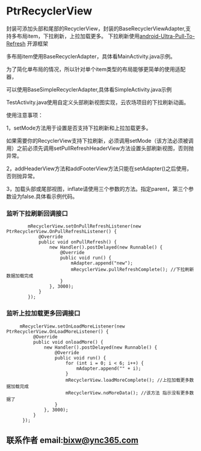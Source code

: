 # PtrRecyclerView

封装可添加头部和尾部的RecyclerView，封装的BaseRecyclerViewAdapter,支持多布局item，下拉刷新，上拉加载更多。
下拉刷新使用[android-Ultra-Pull-To-Refresh](https://github.com/liaohuqiu/android-Ultra-Pull-To-Refresh "android-Ultra-Pull-To-Refresh") 开源框架

多布局item使用BaseRecyclerAdapter，具体看MainActivity.java示例。

为了简化单布局的情况，所以针对单个item类型的布局能够更简单的使用适配器，

可以使用BaseSimpleRecyclerAdapter,具体看SimpleActivity.java示例

TestActivity.java使用自定义头部刷新视图实现，云农场项目的下拉刷新动画。

使用注意事项：

1，setMode方法用于设置是否支持下拉刷新和上拉加载更多。

如果需要你的RecyclerView支持下拉刷新，必须调用setMode（该方法必须被调用）之前必须先调用setPullRefreshHeaderView方法设置头部刷新视图，否则抛异常。

2，addHeaderView方法和addFooterView方法只能在setAdapter()之后使用，否则抛异常。

3，加载头部或尾部视图，inflate请使用三个参数的方法。指定parent，第三个参数设为false.具体看示例代码。

### 监听下拉刷新回调接口
```
        mRecyclerView.setOnPullRefreshListener(new PtrRecyclerView.OnPullRefreshListener() {
            @Override
            public void onPullRefresh() {
                new Handler().postDelayed(new Runnable() {
                    @Override
                    public void run() {
                        mAdapter.append("new");
                        mRecyclerView.pullRefreshComplete(); //下拉刷新数据加载完成
                    }
                }, 3000);
            }
        });
   ```
### 监听上拉加载更多回调接口
  ```
       mRecyclerView.setOnLoadMoreListener(new PtrRecyclerView.OnLoadMoreListener() {
            @Override
            public void onloadMore() {
                new Handler().postDelayed(new Runnable() {
                    @Override
                    public void run() {
                        for (int i = 0; i < 6; i++) {
                            mAdapter.append("" + i);
                        }
                        mRecyclerView.loadMoreComplete(); //上拉加载更多数据加载完成
                        mRecyclerView.noMoreData(); //该方法 指示没有更多数据了
                    }
                }, 3000);
            }
        });
```

## 联系作者  email:bixw@ync365.com

